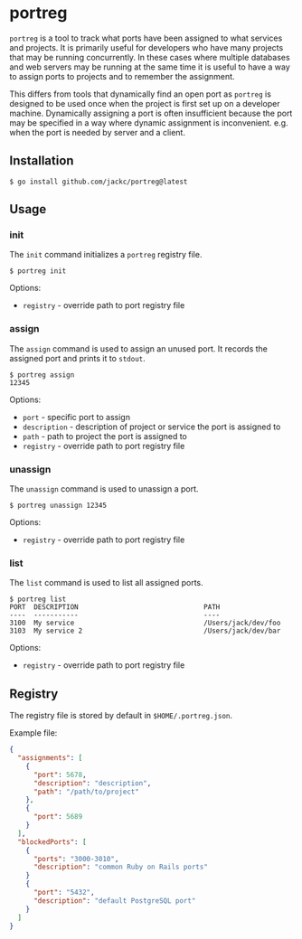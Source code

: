 # portreg

`portreg` is a tool to track what ports have been assigned to what services and projects. It is primarily useful for developers who have many projects that may be running concurrently. In these cases where multiple databases and web servers may be running at the same time it is useful to have a way to assign ports to projects and to remember the assignment.

This differs from tools that dynamically find an open port as `portreg` is designed to be used once when the project is first set up on a developer machine. Dynamically assigning a port is often insufficient because the port may be specified in a way where dynamic assignment is inconvenient. e.g. when the port is needed by server and a client.

## Installation

```
$ go install github.com/jackc/portreg@latest
```

## Usage

### init

The `init` command initializes a `portreg` registry file.

```
$ portreg init
```

Options:

* `registry` - override path to port registry file

### assign

The `assign` command is used to assign an unused port. It records the assigned port and prints it to `stdout`.

```
$ portreg assign
12345
```

Options:

* `port` - specific port to assign
* `description` - description of project or service the port is assigned to
* `path` - path to project the port is assigned to
* `registry` - override path to port registry file

### unassign

The `unassign` command is used to unassign a port.

```
$ portreg unassign 12345
```

Options:

* `registry` - override path to port registry file

### list

The `list` command is used to list all assigned ports.

```
$ portreg list
PORT  DESCRIPTION                               PATH
----  -----------                               ----
3100  My service                                /Users/jack/dev/foo
3103  My service 2                              /Users/jack/dev/bar
```

Options:

* `registry` - override path to port registry file

## Registry

The registry file is stored by default in `$HOME/.portreg.json`.

Example file:

```json
{
  "assignments": [
    {
      "port": 5678,
      "description": "description",
      "path": "/path/to/project"
    },
    {
      "port": 5689
    }
  ],
  "blockedPorts": [
    {
      "ports": "3000-3010",
      "description": "common Ruby on Rails ports"
    }
    {
      "port": "5432",
      "description": "default PostgreSQL port"
    }
  ]
}
```
